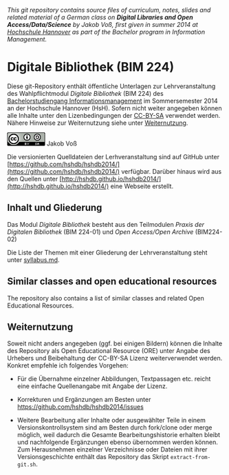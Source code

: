 *This git repository contains source files of curriculum, notes, slides and related material of a German class on **Digital Libraries and Open Access/Data/Science** by Jakob Voß, first given in summer 2014 at [Hochschule Hannover](http://www.hs-hannover.de/) as part of the Bachelor program in Information Management.*

# Digitale Bibliothek (BIM 224)

Diese git-Repository enthält öffentliche Unterlagen zur Lehrveranstaltung des
Wahlpflichtmodul *Digitale Bibliothek* (BIM 224) des [Bachelorstudiengang
Informationsmanagement](http://f3.hs-hannover.de/studium/bachelor/informationsmanagement/)
im Sommersemester 2014 an der Hochschule Hannover (HsH). Sofern nicht weiter
angegeben können alle Inhalte unter den Lizenbedingungen der [CC-BY-SA]
verwendet werden. Nähere Hinweise zur Weiternutzung siehe unter
[Weiternutzung](#weiternutzung).

[CC-BY-SA]: http://creativecommons.org/licenses/by-sa/3.0/

![CC-BY-SA](cc-by-sa.png) Jakob Voß

Die versionierten Quelldateien der Lerhveranstaltung sind auf GitHub unter
[https://github.com/hshdb/hshdb2014/](https://github.com/hshdb/hshdb2014/)
verfügbar. Darüber hinaus wird aus den Quellen unter
[http://hshdb.github.io/hshdb2014/](http://hshdb.github.io/hshdb2014/) eine
Webseite erstellt.

## Inhalt und Gliederung

Das Modul *Digitale Bibliothek* besteht aus den Teilmodulen *Praxis der
Digitalen Bibliothek* (BIM 224-01) und *Open Access/Open Archive* (BIM224-02)

Die Liste der Themen mit einer Gliederung der Lehrveranstaltung steht unter
[syllabus.md](syllabus.md).

## Similar classes and open educational resources

The repository also contains a list of similar
classes and related Open Educational Resources.

## Weiternutzung

Soweit nicht anders angegeben (ggf. bei einigen Bildern) können die Inhalte des
Repository als Open Educational Resource (ORE) unter Angabe des Urhebers und
Beibehaltung der CC-BY-SA Lizenz weiterverwendet werden. Konkret empfehle ich
folgendes Vorgehen:

* Für die Übernahme einzelner Abbildungen, Textpassagen etc. reicht eine 
  einfache Quellenangabe mit Angabe der Lizenz.

* Korrekturen und Ergänzungen am Besten unter
  <https://github.com/hshdb/hshdb2014/issues>

* Weitere Bearbeitung aller Inhalte oder ausgewählter Teile in einem
  Versionskontrollsystem sind am Besten durch fork/clone oder merge möglich,
  weil dadurch die Gesamte Bearbeitungshistorie erhalten bleibt und nachfolgende
  Ergänzungen ebenso übernommen werden können. Zum Herausnehmen einzelner
  Verzeichnisse oder Dateien mit ihrer Versionsgeschichte enthält das Repository
  das Skript `extract-from-git.sh`.

